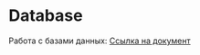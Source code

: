 # Database

Работа с базами данных:
[Cсылка на документ](https://docs.google.com/spreadsheets/d/1I8r9XEXMa_bhXbo5HhOrhmZxwKbPs0tMqHD8PMYd1TE/edit?gid=0#gid=0)
